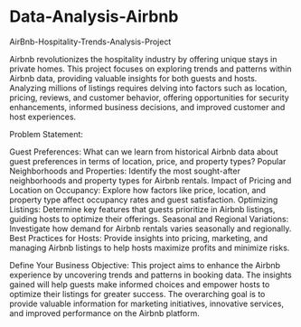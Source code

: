 # Data-Analysis-Airbnb
AirBnb-Hospitality-Trends-Analysis-Project

Airbnb revolutionizes the hospitality industry by offering unique stays in private homes. This project focuses on exploring trends and patterns within Airbnb data, providing valuable insights for both guests and hosts. Analyzing millions of listings requires delving into factors such as location, pricing, reviews, and customer behavior, offering opportunities for security enhancements, informed business decisions, and improved customer and host experiences.

Problem Statement:

Guest Preferences: What can we learn from historical Airbnb data about guest preferences in terms of location, price, and property types?
Popular Neighborhoods and Properties: Identify the most sought-after neighborhoods and property types for Airbnb rentals.
Impact of Pricing and Location on Occupancy: Explore how factors like price, location, and property type affect occupancy rates and guest satisfaction.
Optimizing Listings: Determine key features that guests prioritize in Airbnb listings, guiding hosts to optimize their offerings.
Seasonal and Regional Variations: Investigate how demand for Airbnb rentals varies seasonally and regionally.
Best Practices for Hosts: Provide insights into pricing, marketing, and managing Airbnb listings to help hosts maximize profits and minimize risks.

Define Your Business Objective:
This project aims to enhance the Airbnb experience by uncovering trends and patterns in booking data. The insights gained will help guests make informed choices and empower hosts to optimize their listings for greater success. The overarching goal is to provide valuable information for marketing initiatives, innovative services, and improved performance on the Airbnb platform.
